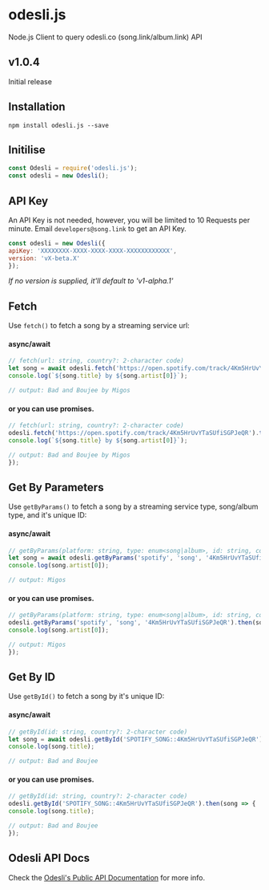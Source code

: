 # odesli.js
Node.js Client to query odesli.co (song.link/album.link) API

## v1.0.4

Initial release

## Installation
```
npm install odesli.js --save
```

## Initilise
```js
const Odesli = require('odesli.js');
const odesli = new Odesli();
```

## API Key
An API Key is not needed, however, you will be limited to 10 Requests per minute.
Email `developers@song.link` to get an API Key.

```js
const odesli = new Odesli({
apiKey: 'XXXXXXXX-XXXX-XXXX-XXXX-XXXXXXXXXXXX',
version: 'vX-beta.X'
});
```

*If no version is supplied, it'll default to 'v1-alpha.1'*

## Fetch
Use `fetch()` to fetch a song by a streaming service url:

#### async/await

```js
// fetch(url: string, country?: 2-character code)
let song = await odesli.fetch('https://open.spotify.com/track/4Km5HrUvYTaSUfiSGPJeQR');
console.log(`${song.title} by ${song.artist[0]}`);

// output: Bad and Boujee by Migos
```

#### or you can use promises.

```js
// fetch(url: string, country?: 2-character code)
odesli.fetch('https://open.spotify.com/track/4Km5HrUvYTaSUfiSGPJeQR').then(song => {
console.log(`${song.title} by ${song.artist[0]}`);

// output: Bad and Boujee by Migos
});
```

## Get By Parameters
Use `getByParams()` to fetch a song by a streaming service type, song/album type, and it's unique ID:

#### async/await

```js
// getByParams(platform: string, type: enum<song|album>, id: string, country?: 2-character code)
let song = await odesli.getByParams('spotify', 'song', '4Km5HrUvYTaSUfiSGPJeQR');
console.log(song.artist[0]);

// output: Migos
```

#### or you can use promises.

```js
// getByParams(platform: string, type: enum<song|album>, id: string, country?: 2-character code)
odesli.getByParams('spotify', 'song', '4Km5HrUvYTaSUfiSGPJeQR').then(song => {
console.log(song.artist[0]);

// output: Migos
});
```

## Get By ID
Use `getById()` to fetch a song by it's unique ID:

#### async/await

```js
// getById(id: string, country?: 2-character code)
let song = await odesli.getById('SPOTIFY_SONG::4Km5HrUvYTaSUfiSGPJeQR');
console.log(song.title);

// output: Bad and Boujee
```

#### or you can use promises.

```js
// getById(id: string, country?: 2-character code)
odesli.getById('SPOTIFY_SONG::4Km5HrUvYTaSUfiSGPJeQR').then(song => {
console.log(song.title);

// output: Bad and Boujee
});
```

## Odesli API Docs

Check the [Odesli's Public API Documentation](https://www.notion.so/Public-API-d8093b1bb8874f8b85527d985c4f9e68) for more info.
